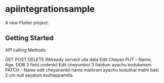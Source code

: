 # apiintegrationsample

A new Flutter project.

## Getting Started

API calling Methods

GET
POST
DELETE
#Already serveril ulla data Edit Cheyan
PUT - Name, Age, DOB 3 field undenkil Edit cheyumbol 3 fieldum ayachu kodukanam 
PATCH - Name edit cheyanenkil name mathram ayachu koduthal mathi baki 2 um null aayalum kozhappamilla.

